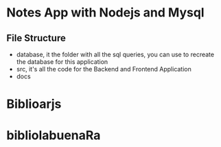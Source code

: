 # Notes App with Nodejs and Mysql


## File Structure
- database, it the folder with all the sql queries, you can use to recreate the database for this application
- src, it's all the code for the Backend and Frontend Application
- docs
# Biblioarjs
# bibliolabuenaRa
